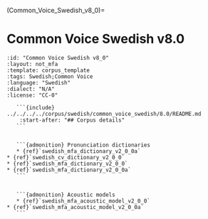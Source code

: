 
(Common_Voice_Swedish_v8_0)=
# Common Voice Swedish v8.0

``````{corpus} Common Voice Swedish v8.0
:id: "Common Voice Swedish v8_0"
:layout: not_mfa
:template: corpus_template
:tags: Swedish;Common Voice
:language: "Swedish"
:dialect: "N/A"
:license: "CC-0"

   ```{include} ../../../../corpus/swedish/common_voice_swedish/8.0/README.md
    :start-after: "## Corpus details"
   ```


   ```{admonition} Pronunciation dictionaries
   * {ref}`swedish_mfa_dictionary_v2_0_0a`
* {ref}`swedish_cv_dictionary_v2_0_0`
* {ref}`swedish_mfa_dictionary_v2_0_0`
* {ref}`swedish_mfa_dictionary_v2_0_0a`
   ```


   ```{admonition} Acoustic models
   * {ref}`swedish_mfa_acoustic_model_v2_0_0`
* {ref}`swedish_mfa_acoustic_model_v2_0_0a`
   ```
``````
